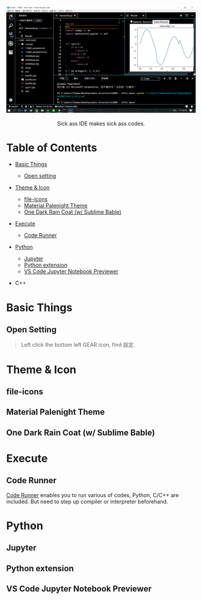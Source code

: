 <br/>
<div align="center">
  <img src="https://github.com/thomas861205/vscode-settings/blob/master/cover.png">
</div>
<br/>
<div align="center"> Sick ass IDE makes sick ass codes. </div>

# Table of Contents

- [Basic Things](#basic-things)
  - [Open setting](#open-setting)

- [Theme & Icon](#theme-&-icon)
  - [file-icons](#file-icons)
  - [Material Palenight Theme](#material-palenight-theme)
  - [One Dark Rain Coat (w/ Sublime Bable)](#one-dark-rain-coat-(w/-sublime-bable)-)
  
- [Execute](#execute)
  - [Code Runner](#code-runner)
  
- [Python](#python)
  - [Jupyter](#jupyter)
  - [Python extension](#python-extension)
  - [VS Code Jupyter Notebook Previewer](#vs-code-jupyter-notebook-previewer)
  
- C++

#  Basic Things

## Open Setting

 > Left click the bottom left GEAR icon, find 設定.

# Theme & Icon

## file-icons

## Material Palenight Theme

## One Dark Rain Coat (w/ Sublime Bable)

# Execute

## Code Runner

[Code Runner](https://marketplace.visualstudio.com/items?itemName=formulahendry.code-runner) enables you to run various of codes,
Python, C/C++ are included. But need to step up compiler or interpreter beforehand.

# Python

## Jupyter

## Python extension

## VS Code Jupyter Notebook Previewer
